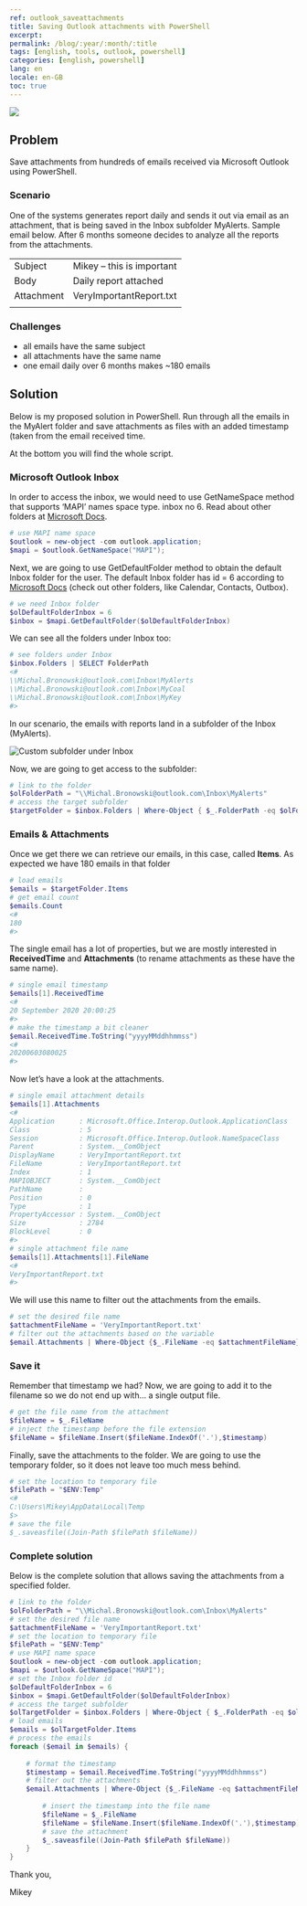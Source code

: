 ```yaml
---
ref: outlook_saveattachments
title: Saving Outlook attachments with PowerShell
excerpt:
permalink: /blog/:year/:month/:title 
tags: [english, tools, outlook, powershell]
categories: [english, powershell]
lang: en
locale: en-GB
toc: true
---
```


![](/assets/images/ps-outlook-attachments-01.png)

## Problem

Save attachments from hundreds of emails received via Microsoft Outlook using PowerShell.

### Scenario

One of the systems generates report daily and sends it out via email as an attachment, that is being saved in the Inbox subfolder MyAlerts. Sample email below. After 6 months someone decides to analyze all the reports from the attachments.

|               |                           |
|---            |---                        |
| Subject       | Mikey – this is important |
| Body          | Daily report attached     |
| Attachment    | VeryImportantReport.txt   |
|               |                           |


### Challenges
* all emails have the same subject
* all attachments have the same name
* one email daily over 6 months makes ~180 emails

## Solution

Below is my proposed solution in PowerShell. Run through all the emails in the MyAlert folder and save attachments as files with an added timestamp (taken from the email received time.

At the bottom you will find the whole script.

### Microsoft Outlook Inbox
In order to access the inbox, we would need to use GetNameSpace method that supports ‘MAPI’ names space type. inbox no 6. Read about other folders at [Microsoft Docs](https://docs.microsoft.com/en-us/dotnet/api/microsoft.office.interop.outlook.oldefaultfolders?view=outlook-pia).

```powershell
# use MAPI name space
$outlook = new-object -com outlook.application; 
$mapi = $outlook.GetNameSpace("MAPI");
```

Next, we are going to use GetDefaultFolder method to obtain the default Inbox folder for the user. The default Inbox folder has id = 6 according to [Microsoft Docs](https://docs.microsoft.com/en-us/dotnet/api/microsoft.office.interop.outlook.oldefaultfolders?view=outlook-pia) (check out other folders, like Calendar, Contacts, Outbox).

```powershell
# we need Inbox folder
$olDefaultFolderInbox = 6
$inbox = $mapi.GetDefaultFolder($olDefaultFolderInbox) 
```

We can see all the folders under Inbox too:

```powershell
# see folders under Inbox
$inbox.Folders | SELECT FolderPath
<#
\\Michal.Bronowski@outlook.com\Inbox\MyAlerts
\\Michal.Bronowski@outlook.com\Inbox\MyCoal
\\Michal.Bronowski@outlook.com\Inbox\MyKey
#>
```

In our scenario, the emails with reports land in a subfolder of the Inbox (MyAlerts).

![Custom subfolder under Inbox](/assets/images/ps-outlook-attachments-01.png)

Now, we are going to get access to the subfolder:

```powershell
# link to the folder 
$olFolderPath = "\\Michal.Bronowski@outlook.com\Inbox\MyAlerts"
# access the target subfolder
$targetFolder = $inbox.Folders | Where-Object { $_.FolderPath -eq $olFolderPath }
```

### Emails & Attachments

Once we get there we can retrieve our emails, in this case, called **Items**. As expected we have 180 emails in that folder

```powershell
# load emails
$emails = $targetFolder.Items
# get email count
$emails.Count
<#
180
#>
```

The single email has a lot of properties, but we are mostly interested in **ReceivedTime** and **Attachments** (to rename attachments as these have the same name).

```powershell
# single email timestamp
$emails[1].ReceivedTime
<#
20 September 2020 20:00:25
#>
# make the timestamp a bit cleaner
$email.ReceivedTime.ToString("yyyyMMddhhmmss")
<#
20200603080025
#>
```
Now let’s have a look at the attachments.

```powershell
# single email attachment details
$emails[1].Attachments
<#
Application      : Microsoft.Office.Interop.Outlook.ApplicationClass
Class            : 5
Session          : Microsoft.Office.Interop.Outlook.NameSpaceClass
Parent           : System.__ComObject
DisplayName      : VeryImportantReport.txt
FileName         : VeryImportantReport.txt
Index            : 1
MAPIOBJECT       : System.__ComObject
PathName         : 
Position         : 0
Type             : 1
PropertyAccessor : System.__ComObject
Size             : 2784
BlockLevel       : 0
#>
# single attachment file name
$emails[1].Attachments[1].FileName
<#
VeryImportantReport.txt
#>
```

We will use this name to filter out the attachments from the emails.

```powershell
# set the desired file name
$attachmentFileName = 'VeryImportantReport.txt'
# filter out the attachments based on the variable
$email.Attachments | Where-Object {$_.FileName -eq $attachmentFileName}
```

### Save it

Remember that timestamp we had? Now, we are going to add it to the filename so we do not end up with… a single output file.

```powershell
# get the file name from the attachment
$fileName = $_.FileName
# inject the timestamp before the file extension
$fileName = $fileName.Insert($fileName.IndexOf('.'),$timestamp)
```

Finally, save the attachments to the folder. We are going to use the temporary folder, so it does not leave too much mess behind.

```powershell
# set the location to temporary file
$filePath = "$ENV:Temp"
<#
C:\Users\Mikey\AppData\Local\Temp
$>
# save the file
$_.saveasfile((Join-Path $filePath $fileName)) 
```

### Complete solution

Below is the complete solution that allows saving the attachments from a specified folder.

```powershell
# link to the folder 
$olFolderPath = "\\Michal.Bronowski@outlook.com\Inbox\MyAlerts"
# set the desired file name
$attachmentFileName = 'VeryImportantReport.txt'
# set the location to temporary file
$filePath = "$ENV:Temp"
# use MAPI name space
$outlook = new-object -com outlook.application; 
$mapi = $outlook.GetNameSpace("MAPI");
# set the Inbox folder id
$olDefaultFolderInbox = 6
$inbox = $mapi.GetDefaultFolder($olDefaultFolderInbox) 
# access the target subfolder
$olTargetFolder = $inbox.Folders | Where-Object { $_.FolderPath -eq $olFolderPath }
# load emails
$emails = $olTargetFolder.Items
# process the emails
foreach ($email in $emails) {
    
    # format the timestamp
    $timestamp = $email.ReceivedTime.ToString("yyyyMMddhhmmss")
    # filter out the attachments
    $email.Attachments | Where-Object {$_.FileName -eq $attachmentFileName} | foreach {
        
        # insert the timestamp into the file name
        $fileName = $_.FileName
        $fileName = $fileName.Insert($fileName.IndexOf('.'),$timestamp)
        # save the attachment
        $_.saveasfile((Join-Path $filePath $fileName)) 
    } 
} 
```
Thank you,

Mikey

